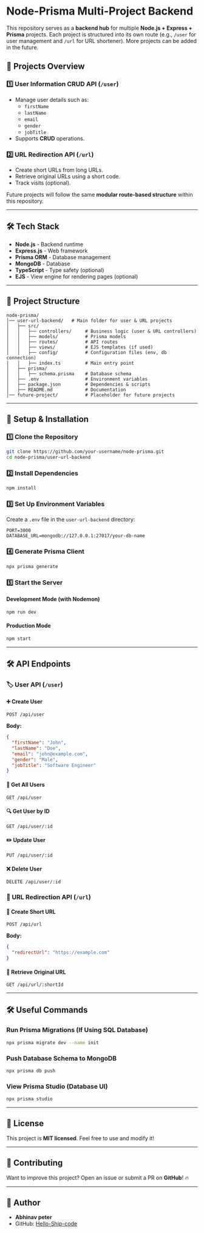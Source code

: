 # Node-Prisma Multi-Project Backend

This repository serves as a **backend hub** for multiple **Node.js + Express + Prisma** projects. Each project is structured into its own route (e.g., `/user` for user management and `/url` for URL shortener). More projects can be added in the future.

## 🚀 Projects Overview

### 1️⃣ User Information CRUD API (`/user`)

- Manage user details such as:
  - `firstName`
  - `lastName`
  - `email`
  - `gender`
  - `jobTitle`
- Supports **CRUD** operations.

### 2️⃣ URL Redirection API (`/url`)

- Create short URLs from long URLs.
- Retrieve original URLs using a short code.
- Track visits (optional).

Future projects will follow the same **modular route-based structure** within this repository.

---

## 🛠️ Tech Stack

- **Node.js** - Backend runtime
- **Express.js** - Web framework
- **Prisma ORM** - Database management
- **MongoDB** - Database
- **TypeScript** - Type safety (optional)
- **EJS** - View engine for rendering pages (optional)

---

## 📂 Project Structure

```
node-prisma/
│── user-url-backend/   # Main folder for user & URL projects
│   ├── src/
│   │   ├── controllers/     # Business logic (user & URL controllers)
│   │   ├── models/          # Prisma models
│   │   ├── routes/          # API routes
│   │   ├── views/           # EJS templates (if used)
│   │   ├── config/          # Configuration files (env, db connection)
│   │   ├── index.ts         # Main entry point
│   ├── prisma/
│   │   ├── schema.prisma    # Database schema
│   ├── .env                 # Environment variables
│   ├── package.json         # Dependencies & scripts
│   ├── README.md            # Documentation
│── future-project/          # Placeholder for future projects
```

---

## 🚀 Setup & Installation

### 1️⃣ Clone the Repository

```sh
git clone https://github.com/your-username/node-prisma.git
cd node-prisma/user-url-backend
```

### 2️⃣ Install Dependencies

```sh
npm install
```

### 3️⃣ Set Up Environment Variables

Create a `.env` file in the `user-url-backend` directory:

```env
PORT=3000
DATABASE_URL=mongodb://127.0.0.1:27017/your-db-name
```

### 4️⃣ Generate Prisma Client

```sh
npx prisma generate
```

### 5️⃣ Start the Server

#### Development Mode (with Nodemon)

```sh
npm run dev
```

#### Production Mode

```sh
npm start
```

---

## 🛠️ API Endpoints

### 🏷️ User API (`/user`)

#### ➕ Create User

```http
POST /api/user
```

**Body:**

```json
{
  "firstName": "John",
  "lastName": "Doe",
  "email": "john@example.com",
  "gender": "Male",
  "jobTitle": "Software Engineer"
}
```

#### 📌 Get All Users

```http
GET /api/user
```

#### 🔍 Get User by ID

```http
GET /api/user/:id
```

#### ✏️ Update User

```http
PUT /api/user/:id
```

#### ❌ Delete User

```http
DELETE /api/user/:id
```

### 🔗 URL Redirection API (`/url`)

#### 🎯 Create Short URL

```http
POST /api/url
```

**Body:**

```json
{
  "redirectUrl": "https://example.com"
}
```

#### 🔗 Retrieve Original URL

```http
GET /api/url/:shortId
```

---

## 🛠️ Useful Commands

### Run Prisma Migrations (If Using SQL Database)

```sh
npx prisma migrate dev --name init
```

### Push Database Schema to MongoDB

```sh
npx prisma db push
```

### View Prisma Studio (Database UI)

```sh
npx prisma studio
```

---

## 📜 License

This project is **MIT licensed**. Feel free to use and modify it!

---

## 🚀 Contributing

Want to improve this project? Open an issue or submit a PR on **GitHub**! 🔥

---

## 🔗 Author

- **Abhinav peter**
- GitHub: [Hello-Ship-code](https://github.com/Hello-Ship-Code)
<!-- - LinkedIn: [your-linkedin](https://linkedin.com/in/your-profile) -->
